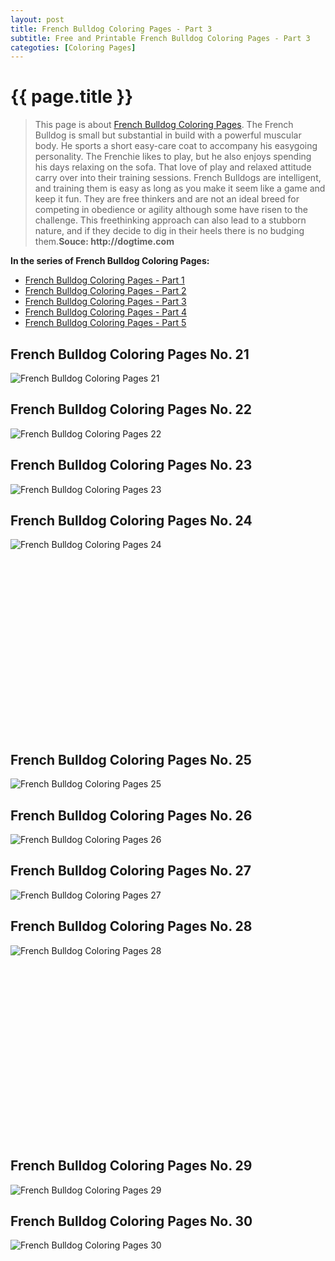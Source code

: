 ```yaml
---
layout: post
title: French Bulldog Coloring Pages - Part 3
subtitle: Free and Printable French Bulldog Coloring Pages - Part 3
categoties: [Coloring Pages]
---
```

{{ page.title }}
================
> This page is about [French Bulldog Coloring Pages](https://hoanghabelle.github.io/). The French Bulldog is small but substantial in build with a powerful muscular body. He sports a short easy-care coat to accompany his easygoing personality. The Frenchie likes to play, but he also enjoys spending his days relaxing on the sofa. That love of play and relaxed attitude carry over into their training sessions. French Bulldogs are intelligent, and training them is easy as long as you make it seem like a game and keep it fun. They are free thinkers and are not an ideal breed for competing in obedience or agility although some have risen to the challenge. This freethinking approach can also lead to a stubborn nature, and if they decide to dig in their heels there is no budging them.__Souce: http://dogtime.com__

**In the series of French Bulldog Coloring Pages:**

* [French Bulldog Coloring Pages - Part 1](https://hoanghabelle.github.io/2017/11/16/French-Bulldog-Coloring-Pages-part-1.html)
* [French Bulldog Coloring Pages - Part 2](https://hoanghabelle.github.io/2017/11/16/French-Bulldog-Coloring-Pages-part-2.html)
* [French Bulldog Coloring Pages - Part 3](https://hoanghabelle.github.io/2017/11/16/French-Bulldog-Coloring-Pages-part-3.html)
* [French Bulldog Coloring Pages - Part 4](https://hoanghabelle.github.io/2017/11/16/French-Bulldog-Coloring-Pages-part-4.html)
* [French Bulldog Coloring Pages - Part 5](https://hoanghabelle.github.io/2017/11/16/French-Bulldog-Coloring-Pages-part-5.html)
## French Bulldog Coloring Pages No. 21
![French Bulldog Coloring Pages 21](https://hoanghabelle.github.io/img2/French-Bulldog-Coloring-Pages%20(21).jpg "French Bulldog Coloring Pages 21")

## French Bulldog Coloring Pages No. 22
![French Bulldog Coloring Pages 22](https://hoanghabelle.github.io/img2/French-Bulldog-Coloring-Pages%20(22).jpg "French Bulldog Coloring Pages 22")

## French Bulldog Coloring Pages No. 23
![French Bulldog Coloring Pages 23](https://hoanghabelle.github.io/img2/French-Bulldog-Coloring-Pages%20(23).jpg "French Bulldog Coloring Pages 23")

## French Bulldog Coloring Pages No. 24
![French Bulldog Coloring Pages 24](https://hoanghabelle.github.io/img2/French-Bulldog-Coloring-Pages%20(24).jpg "French Bulldog Coloring Pages 24")

<script async src="//pagead2.googlesyndication.com/pagead/js/adsbygoogle.js"></script><!-- Texxtonly --><ins class="adsbygoogle" style="display:inline-block;width:336px;height:280px" data-ad-client="ca-pub-6753140515841889" data-ad-slot="3207852233"></ins><script>(adsbygoogle = window.adsbygoogle || []).push({}); </script>

## French Bulldog Coloring Pages No. 25
![French Bulldog Coloring Pages 25](https://hoanghabelle.github.io/img2/French-Bulldog-Coloring-Pages%20(25).jpg "French Bulldog Coloring Pages 25")

## French Bulldog Coloring Pages No. 26
![French Bulldog Coloring Pages 26](https://hoanghabelle.github.io/img2/French-Bulldog-Coloring-Pages%20(26).jpg "French Bulldog Coloring Pages 26")

## French Bulldog Coloring Pages No. 27
![French Bulldog Coloring Pages 27](https://hoanghabelle.github.io/img2/French-Bulldog-Coloring-Pages%20(27).jpg "French Bulldog Coloring Pages 27")

## French Bulldog Coloring Pages No. 28
![French Bulldog Coloring Pages 28](https://hoanghabelle.github.io/img2/French-Bulldog-Coloring-Pages%20(28).jpg "French Bulldog Coloring Pages 28")

<script async src="//pagead2.googlesyndication.com/pagead/js/adsbygoogle.js"></script><!-- Texxtonly --><ins class="adsbygoogle" style="display:inline-block;width:336px;height:280px" data-ad-client="ca-pub-6753140515841889" data-ad-slot="3207852233"></ins><script>(adsbygoogle = window.adsbygoogle || []).push({}); </script>

## French Bulldog Coloring Pages No. 29
![French Bulldog Coloring Pages 29](https://hoanghabelle.github.io/img2/French-Bulldog-Coloring-Pages%20(29).jpg "French Bulldog Coloring Pages 29")

## French Bulldog Coloring Pages No. 30
![French Bulldog Coloring Pages 30](https://hoanghabelle.github.io/img2/French-Bulldog-Coloring-Pages%20(30).jpg "French Bulldog Coloring Pages 30")

